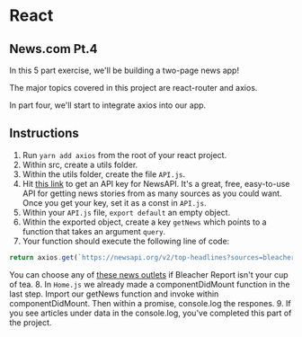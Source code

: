 # React

## News.com Pt.4

In this 5 part exercise, we'll be building a two-page news app!

The major topics covered in this project are react-router and axios. 

In part four, we'll start to integrate axios into our app.

## Instructions
1. Run `yarn add axios` from the root of your react project.
2. Within src, create a utils folder.
3. Within the utils folder, create the file `API.js`.
4. Hit [this link](https://newsapi.org/register) to get an API key for NewsAPI. It's a great, free, easy-to-use API for getting news stories from as many sources as you could want. Once you get your key, set it as a const in `API.js`.
5. Within your `API.js` file, `export default` an empty object.
6. Within the exported object, create a key `getNews` which points to a function that takes an argument `query`.
7. Your function should execute the following line of code: 
```javascript
return axios.get(`https://newsapi.org/v2/top-headlines?sources=bleacher-report&apiKey=${key}`);
```
You can choose any of [these news outlets](https://newsapi.org/sources) if Bleacher Report isn't your cup of tea.
8. In `Home.js` we already made a componentDidMount function in the last step. Import our getNews function and invoke within componentDidMount. Then within a promise, console.log the respones.
9. If you see articles under data in the console.log, you've completed this part of the project.